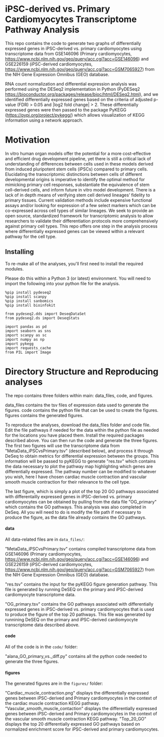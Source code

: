  # iPSC-derived vs. Primary Cardiomyocytes Transcriptome Pathway Analysis

This repo contains the code to generate two graphs of differentially expressed genes in iPSC-derived vs. primary cardiomyocytes using transcriptome data from GSE146096 (Primary cardiomyocytes, https://www.ncbi.nlm.nih.gov/geo/query/acc.cgi?acc=GSE146096) and GSE226159 (iPSC-derived cardiomyocytes, https://www.ncbi.nlm.nih.gov/geo/query/acc.cgi?acc=GSM7065927) from the NIH Gene Expression Omnibus (GEO) database. 

RNA count normalization and differential expression analysis was performed using the DESeq2 implementation in Python (PyDESeq2 https://bioconductor.org/packages/release/bioc/html/DESeq2.html), and we identified differentially expressed genes based on the criteria of adjusted p-value (FDR) > 0.05 and |log2 fold change| > 2. These differentially expressed genes were then passed to the package PyKEGG (https://pypi.org/project/pykegg/) which allows visualization of KEGG information using a network approach. 

# Motivation

In vitro human organ models offer the potential for a more cost-effective and efficient drug development pipeline, yet there is still a critical lack of understanding of differences between cells used in these models derived from induced pluripotent stem cells (iPSCs) compared to primary cells. Elucidating the transcriptomic distinctions between cells of different developmental origins is imperative to identify the optimal method for mimicking primary cell responses, substantiate the equivalence of stem cell-derived cells, and inform future in vitro model development. There is a lack of in depth means of verifying stem cell derived lineages’ fidelity to primary tissues. Current validation methods include expensive functional assays and/or looking for expression of a few select markers which can be co-expressed across cell types of similar lineages.  We seek to provide an open source, standardized framework for transcriptomic analysis to allow researchers to validate their differentiation protocols more comprehensively against primary cell types. This repo offers one step in the analysis process where differentially expressed genes can be viewed within a relevant pathway for the cell type.  

## Installing

To re-make all of the analyses, you'll first need to install the required modules.

Please do this within a Python 3 (or latest) environment. You will need to import the following into your python file for the analysis.

```
%pip install pydeseq2
%pip install scanpy
%pip install sanbomics
%pip install bioinfokit

from pydeseq2.dds import DeseqDataSet
from pydeseq2.ds import DeseqStats

import pandas as pd
import seaborn as sns
import scanpy as sc
import numpy as np
import pykegg
import requests_cache
from PIL import Image
```
# Directory Structure and Reproducing analyses

The repo contains three folders within main: data_files, code, and figures.

data_files contains the tsv files of expression data used to generate the figures. code contains the python file that can be used to create the figures. figures contains the generated figures. 

To reproduce the analyses, download the data_files folder and code file. Edit the file pathways if needed for the data within the python file as needed for the locations you have placed them. Install the required packages described above. You can then run the code and generate the three figures. The first two figures will use the transcriptome data from "MetaData_iPSCvsPrimary.tsv" (described below), and process it through DeSeq to obtain metrics for differential expression between the groups. This information will be passed to pyKEGG to generate "res.tsv" which contains the data necessary to plot the pathway map highlighting which genes are differentially expressed. The pathway number can be modified to whatever you wish, here I have chosen cardiac muscle contraction and vascular smooth muscle contraction for their relevance to the cell type. 

The last figure, which is simply a plot of the top 20 GO pathways associated with differentailly expressed genes in iPSC-derived vs. primary cardiomyocytes can be obtained by pulling from the data file "OG_primary" which contains the GO pathways. This analysis was also completed in DeSeq. All you will need to do is modify the file path if necessary to produce the figure, as the data file already contains the GO pathways. 

#### data

All data-related files are in `data_files/`:

"MetaData_iPSCvsPrimary.tsv" contains compiled transcriptome data from GSE146096 (Primary cardiomyocytes, https://www.ncbi.nlm.nih.gov/geo/query/acc.cgi?acc=GSE146096) and GSE226159 (iPSC-derived cardiomyocytes, https://www.ncbi.nlm.nih.gov/geo/query/acc.cgi?acc=GSM7065927) from the NIH Gene Expression Omnibus (GEO) database.

"res.tsv" contains the input for the pyKEGG figure generation pathway. This file is generated by running DeSEQ on the primary and iPSC-derived cardiomyocyte transcriptome data. 

"OG_primary.tsv" contains the GO pathways associated with differentially expressed genes in iPSC-derived vs. primary cardiomyocytes that is used to produce the figure of the top 20 pathways. This file was generated by runnining DeSEQ on the primary and iPSC-derived cardiomyocyte transcriptome data described above.

#### code

All of the code is in the `code/` folder:

"alana_GO_primary_vs._diff.py" contains all the python code needed to generate the three figures.

#### figures 

The generated figures are in the `figures/` folder:

"Cardiac_muscle_contraction.png" displays the differentially expressed genes between iPSC-derived and Primary cardiomyocytes in the context of the cardiac muscle contraction KEGG pathway. "Vascular_smooth_muscle_contaction" displays the differentially expressed genes between iPSC-derived and Primary cardiomyocytes in the context of the vascular smooth muscle contraction KEGG pathway. "Top_20_GO" displays the top 20 differentially expressed GO pathways based on normalized enrichment score for iPSC-derived and primary cardiomyocytes. 

